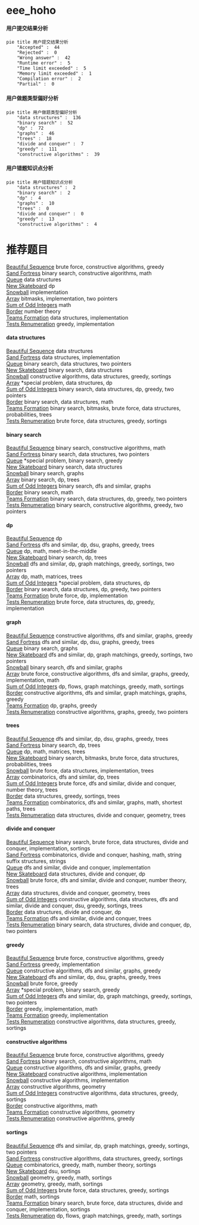 # eee_hoho
<!-- tabs:start -->
#### **用户提交结果分析**

```mermaid
pie title 用户提交结果分析
    "Accepted" :  44
    "Rejected" :  0
    "Wrong answer" :  42
    "Runtime error" :  5
    "Time limit exceeded" :  5
    "Memory limit exceeded" :  1
    "Compilation error" :  2
    "Partial" :  0
```
#### **用户做题类型偏好分析**

```mermaid
pie title 用户做题类型偏好分析
    "data structures" :  136
    "binary search" :  52
    "dp" :  72
    "graphs" :  46
    "trees" :  18
    "divide and conquer" :  7
    "greedy" :  111
    "constructive algorithms" :  39
```
#### **用户错题知识点分析**

```mermaid
pie title 用户错题知识点分析
    "data structures" :  2
    "binary search" :  2
    "dp" :  4
    "graphs" :  10
    "trees" :  0
    "divide and conquer" :  0
    "greedy" :  13
    "constructive algorithms" :  4
```
<!-- tabs:end -->
# 推荐题目
[Beautiful Sequence](https://codeforces.com/contest/1265/problem/D)		brute force,
                        constructive algorithms,
                        greedy		  
[Sand Fortress](http://codeforces.com/problemset/problem/985/D)		binary search,
                        constructive algorithms,
                        math		  
[Queue](http://codeforces.com/problemset/problem/38/G)		data structures		  
[New Skateboard](http://codeforces.com/problemset/problem/628/B)		dp		  
[Snowball](http://codeforces.com/problemset/problem/1099/A)		implementation		  
[Array](http://codeforces.com/problemset/problem/224/B)		bitmasks,
                        implementation,
                        two pointers		  
[Sum of Odd Integers](http://codeforces.com/problemset/problem/1327/A)		math		  
[Border](http://codeforces.com/problemset/problem/1010/C)		number theory		  
[Teams Formation](https://codeforces.com/contest/879/problem/D)		data structures,
                        implementation		  
[Tests Renumeration](https://codeforces.com/contest/860/problem/C)		greedy,
                        implementation		  
<!-- tabs:start -->
#### **data structures**
[Beautiful Sequence](http://codeforces.com/problemset/problem/38/G)		data structures		  
[Sand Fortress](https://codeforces.com/contest/879/problem/D)		data structures,
                        implementation		  
[Queue](http://codeforces.com/problemset/problem/1034/D)		binary search,
                        data structures,
                        two pointers		  
[New Skateboard](http://codeforces.com/problemset/problem/855/F)		binary search,
                        data structures		  
[Snowball](http://codeforces.com/problemset/problem/675/C)		constructive algorithms,
                        data structures,
                        greedy,
                        sortings		  
[Array](http://codeforces.com/problemset/problem/1488/E)		*special problem,
                        data structures,
                        dp		  
[Sum of Odd Integers](http://codeforces.com/problemset/problem/1492/C)		binary search,
                        data structures,
                        dp,
                        greedy,
                        two pointers		  
[Border](http://codeforces.com/problemset/problem/1490/G)		binary search,
                        data structures,
                        math		  
[Teams Formation](http://codeforces.com/problemset/problem/1479/D)		binary search,
                        bitmasks,
                        brute force,
                        data structures,
                        probabilities,
                        trees		  
[Tests Renumeration](http://codeforces.com/problemset/problem/1497/A)		brute force,
                        data structures,
                        greedy,
                        sortings		  
#### **binary search**
[Beautiful Sequence](http://codeforces.com/problemset/problem/985/D)		binary search,
                        constructive algorithms,
                        math		  
[Sand Fortress](http://codeforces.com/problemset/problem/1034/D)		binary search,
                        data structures,
                        two pointers		  
[Queue](http://codeforces.com/problemset/problem/1488/D)		*special problem,
                        binary search,
                        greedy		  
[New Skateboard](http://codeforces.com/problemset/problem/855/F)		binary search,
                        data structures		  
[Snowball](http://codeforces.com/problemset/problem/125/E)		binary search,
                        graphs		  
[Array](http://codeforces.com/problemset/problem/932/D)		binary search,
                        dp,
                        trees		  
[Sum of Odd Integers](http://codeforces.com/problemset/problem/1100/E)		binary search,
                        dfs and similar,
                        graphs		  
[Border](http://codeforces.com/problemset/problem/1352/C)		binary search,
                        math		  
[Teams Formation](http://codeforces.com/problemset/problem/1492/C)		binary search,
                        data structures,
                        dp,
                        greedy,
                        two pointers		  
[Tests Renumeration](http://codeforces.com/problemset/problem/1463/D)		binary search,
                        constructive algorithms,
                        greedy,
                        two pointers		  
#### **dp**
[Beautiful Sequence](http://codeforces.com/problemset/problem/628/B)		dp		  
[Sand Fortress](http://codeforces.com/problemset/problem/1220/E)		dfs and similar,
                        dp,
                        dsu,
                        graphs,
                        greedy,
                        trees		  
[Queue](http://codeforces.com/problemset/problem/643/F)		dp,
                        math,
                        meet-in-the-middle		  
[New Skateboard](http://codeforces.com/problemset/problem/932/D)		binary search,
                        dp,
                        trees		  
[Snowball](http://codeforces.com/problemset/problem/489/B)		dfs and similar,
                        dp,
                        graph matchings,
                        greedy,
                        sortings,
                        two pointers		  
[Array](http://codeforces.com/problemset/problem/917/D)		dp,
                        math,
                        matrices,
                        trees		  
[Sum of Odd Integers](http://codeforces.com/problemset/problem/1488/E)		*special problem,
                        data structures,
                        dp		  
[Border](http://codeforces.com/problemset/problem/1492/C)		binary search,
                        data structures,
                        dp,
                        greedy,
                        two pointers		  
[Teams Formation](https://codeforces.com/contest/1457/problem/C)		brute force,
                        dp,
                        implementation		  
[Tests Renumeration](http://codeforces.com/problemset/problem/1491/C)		brute force,
                        data structures,
                        dp,
                        greedy,
                        implementation		  
#### **graph**
[Beautiful Sequence](http://codeforces.com/problemset/problem/1325/F)		constructive algorithms,
                        dfs and similar,
                        graphs,
                        greedy		  
[Sand Fortress](http://codeforces.com/problemset/problem/1220/E)		dfs and similar,
                        dp,
                        dsu,
                        graphs,
                        greedy,
                        trees		  
[Queue](http://codeforces.com/problemset/problem/125/E)		binary search,
                        graphs		  
[New Skateboard](http://codeforces.com/problemset/problem/489/B)		dfs and similar,
                        dp,
                        graph matchings,
                        greedy,
                        sortings,
                        two pointers		  
[Snowball](http://codeforces.com/problemset/problem/1100/E)		binary search,
                        dfs and similar,
                        graphs		  
[Array](http://codeforces.com/problemset/problem/1487/C)		brute force,
                        constructive algorithms,
                        dfs and similar,
                        graphs,
                        greedy,
                        implementation,
                        math		  
[Sum of Odd Integers](http://codeforces.com/problemset/problem/1437/C)		dp,
                        flows,
                        graph matchings,
                        greedy,
                        math,
                        sortings		  
[Border](http://codeforces.com/problemset/problem/1470/D)		constructive algorithms,
                        dfs and similar,
                        graph matchings,
                        graphs,
                        greedy		  
[Teams Formation](http://codeforces.com/problemset/problem/1476/C)		dp,
                        graphs,
                        greedy		  
[Tests Renumeration](http://codeforces.com/problemset/problem/1304/D)		constructive algorithms,
                        graphs,
                        greedy,
                        two pointers		  
#### **trees**
[Beautiful Sequence](http://codeforces.com/problemset/problem/1220/E)		dfs and similar,
                        dp,
                        dsu,
                        graphs,
                        greedy,
                        trees		  
[Sand Fortress](http://codeforces.com/problemset/problem/932/D)		binary search,
                        dp,
                        trees		  
[Queue](http://codeforces.com/problemset/problem/917/D)		dp,
                        math,
                        matrices,
                        trees		  
[New Skateboard](http://codeforces.com/problemset/problem/1479/D)		binary search,
                        bitmasks,
                        brute force,
                        data structures,
                        probabilities,
                        trees		  
[Snowball](http://codeforces.com/problemset/problem/1511/C)		brute force,
                        data structures,
                        implementation,
                        trees		  
[Array](http://codeforces.com/problemset/problem/1499/F)		combinatorics,
                        dfs and similar,
                        dp,
                        trees		  
[Sum of Odd Integers](http://codeforces.com/problemset/problem/1491/E)		brute force,
                        dfs and similar,
                        divide and conquer,
                        number theory,
                        trees		  
[Border](http://codeforces.com/problemset/problem/1466/D)		data structures,
                        greedy,
                        sortings,
                        trees		  
[Teams Formation](http://codeforces.com/problemset/problem/1495/D)		combinatorics,
                        dfs and similar,
                        graphs,
                        math,
                        shortest paths,
                        trees		  
[Tests Renumeration](http://codeforces.com/problemset/problem/1303/G)		data structures,
                        divide and conquer,
                        geometry,
                        trees		  
#### **divide and conquer**
[Beautiful Sequence](http://codeforces.com/problemset/problem/1461/D)		binary search,
                        brute force,
                        data structures,
                        divide and conquer,
                        implementation,
                        sortings		  
[Sand Fortress](http://codeforces.com/problemset/problem/1466/G)		combinatorics,
                        divide and conquer,
                        hashing,
                        math,
                        string suffix structures,
                        strings		  
[Queue](http://codeforces.com/problemset/problem/1490/D)		dfs and similar,
                        divide and conquer,
                        implementation		  
[New Skateboard](https://codeforces.com/contest/1483/problem/C)		data structures,
                        divide and conquer,
                        dp		  
[Snowball](http://codeforces.com/problemset/problem/1491/E)		brute force,
                        dfs and similar,
                        divide and conquer,
                        number theory,
                        trees		  
[Array](http://codeforces.com/problemset/problem/1303/G)		data structures,
                        divide and conquer,
                        geometry,
                        trees		  
[Sum of Odd Integers](http://codeforces.com/problemset/problem/1494/D)		constructive algorithms,
                        data structures,
                        dfs and similar,
                        divide and conquer,
                        dsu,
                        greedy,
                        sortings,
                        trees		  
[Border](http://codeforces.com/problemset/problem/1482/E)		data structures,
                        divide and conquer,
                        dp		  
[Teams Formation](http://codeforces.com/problemset/problem/566/C)		dfs and similar,
                        divide and conquer,
                        trees		  
[Tests Renumeration](http://codeforces.com/problemset/problem/1428/F)		binary search,
                        data structures,
                        divide and conquer,
                        dp,
                        two pointers		  
#### **greedy**
[Beautiful Sequence](https://codeforces.com/contest/1265/problem/D)		brute force,
                        constructive algorithms,
                        greedy		  
[Sand Fortress](https://codeforces.com/contest/860/problem/C)		greedy,
                        implementation		  
[Queue](http://codeforces.com/problemset/problem/1325/F)		constructive algorithms,
                        dfs and similar,
                        graphs,
                        greedy		  
[New Skateboard](http://codeforces.com/problemset/problem/1220/E)		dfs and similar,
                        dp,
                        dsu,
                        graphs,
                        greedy,
                        trees		  
[Snowball](http://codeforces.com/problemset/problem/205/B)		brute force,
                        greedy		  
[Array](http://codeforces.com/problemset/problem/1488/D)		*special problem,
                        binary search,
                        greedy		  
[Sum of Odd Integers](http://codeforces.com/problemset/problem/489/B)		dfs and similar,
                        dp,
                        graph matchings,
                        greedy,
                        sortings,
                        two pointers		  
[Border](http://codeforces.com/problemset/problem/1096/A)		greedy,
                        implementation,
                        math		  
[Teams Formation](http://codeforces.com/problemset/problem/1264/A)		greedy,
                        implementation		  
[Tests Renumeration](http://codeforces.com/problemset/problem/675/C)		constructive algorithms,
                        data structures,
                        greedy,
                        sortings		  
#### **constructive algorithms**
[Beautiful Sequence](https://codeforces.com/contest/1265/problem/D)		brute force,
                        constructive algorithms,
                        greedy		  
[Sand Fortress](http://codeforces.com/problemset/problem/985/D)		binary search,
                        constructive algorithms,
                        math		  
[Queue](http://codeforces.com/problemset/problem/1325/F)		constructive algorithms,
                        dfs and similar,
                        graphs,
                        greedy		  
[New Skateboard](http://codeforces.com/problemset/problem/311/A)		constructive algorithms,
                        implementation		  
[Snowball](http://codeforces.com/problemset/problem/421/A)		constructive algorithms,
                        implementation		  
[Array](http://codeforces.com/problemset/problem/667/B)		constructive algorithms,
                        geometry		  
[Sum of Odd Integers](http://codeforces.com/problemset/problem/675/C)		constructive algorithms,
                        data structures,
                        greedy,
                        sortings		  
[Border](http://codeforces.com/problemset/problem/1401/A)		constructive algorithms,
                        math		  
[Teams Formation](http://codeforces.com/problemset/problem/1045/E)		constructive algorithms,
                        geometry		  
[Tests Renumeration](http://codeforces.com/problemset/problem/1493/A)		constructive algorithms,
                        greedy		  
#### **sortings**
[Beautiful Sequence](http://codeforces.com/problemset/problem/489/B)		dfs and similar,
                        dp,
                        graph matchings,
                        greedy,
                        sortings,
                        two pointers		  
[Sand Fortress](http://codeforces.com/problemset/problem/675/C)		constructive algorithms,
                        data structures,
                        greedy,
                        sortings		  
[Queue](https://codeforces.com/contest/841/problem/C)		combinatorics,
                        greedy,
                        math,
                        number theory,
                        sortings		  
[New Skateboard](http://codeforces.com/problemset/problem/437/D)		dsu,
                        sortings		  
[Snowball](https://codeforces.com/contest/1496/problem/C)		geometry,
                        greedy,
                        math,
                        sortings		  
[Array](http://codeforces.com/problemset/problem/1495/A)		geometry,
                        greedy,
                        math,
                        sortings		  
[Sum of Odd Integers](http://codeforces.com/problemset/problem/1497/A)		brute force,
                        data structures,
                        greedy,
                        sortings		  
[Border](http://codeforces.com/problemset/problem/1427/A)		math,
                        sortings		  
[Teams Formation](http://codeforces.com/problemset/problem/1461/D)		binary search,
                        brute force,
                        data structures,
                        divide and conquer,
                        implementation,
                        sortings		  
[Tests Renumeration](http://codeforces.com/problemset/problem/1437/C)		dp,
                        flows,
                        graph matchings,
                        greedy,
                        math,
                        sortings		  
<!-- tabs:end -->
